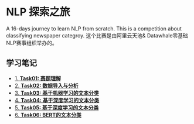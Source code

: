 # NLP 探索之旅
A 16-days journey to learn NLP from scratch. This is a competition about classifying newspaper categroy.
这个比赛是由阿里云天池& Datawhale零基础NLP赛事组织举办的。 

## 学习笔记
- [1. **Task01: 赛题理解**](https://github.com/y25xiang/NLP-/blob/master/NLP学习打卡Task%2001.md)
- [2. **Task02: 数据导入与分析**](https://github.com/y25xiang/NLP-/blob/master/NLP学习打卡Task%2002.md)
- [3. **Task03: 基于机器学习的文本分类**](https://github.com/y25xiang/NLP-/blob/master/NLP学习打卡Task%2003.md)
- [4. **Task04: 基于深度学习的文本分类**](https://github.com/y25xiang/NLP-/blob/master/NLP%E5%AD%A6%E4%B9%A0%E6%89%93%E5%8D%A1Task04.md)
- [5. **Task05: 基于深度学习的文本分类**](https://github.com/y25xiang/NLP-/blob/master/NLP学习打卡Task%2005.md)
- [6. **Task06: BERT的文本分类**](https://github.com/y25xiang/NLP-/blob/master/NLP学习打卡Task%2006.md)
